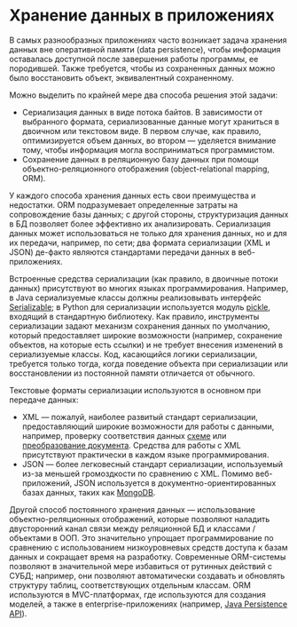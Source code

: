 # Хранение данных в приложениях

В самых разнообразных приложениях часто возникает задача хранения данных вне оперативной памяти (data persistence),
чтобы информация оставалась доступной после завершения работы программы, ее породившей. Также требуется,
чтобы из сохраненных данных можно было восстановить объект, эквивалентный сохраненному.

 Можно выделить по крайней мере два способа решения этой задачи:

  * Сериализация данных в виде потока байтов. В зависимости от выбранного формата, сериализованные данные могут храниться
    в двоичном или текстовом виде. В первом случае, как правило, оптимизируется объем данных, во втором —
    уделяется внимание тому, чтобы информация могла восприниматься программистом.
  * Сохранение данных в реляционную базу данных при помощи объектно-реляционного отображения (object-relational mapping, ORM).

У каждого способа хранения данных есть свои преимущества и недостатки. ORM подразумевает определенные затраты
на сопровождение базы данных; с другой стороны, структуризация данных в БД позволяет более эффективно их анализировать.
Сериализация данных может использоваться не только для хранения данных, но и для их передачи, например, по сети;
два формата сериализации (XML и JSON) де-факто являются стандартами передачи данных в веб-приложениях.

Встроенные средства сериализации (как правило, в двоичные потоки данных) присутствуют во многих языках программирования.
Например, в Java сериализуемые классы должны реализовывать интерфейс [Serializable][1];
в Python для сериализации используется модуль [pickle][2], входящий в стандартную библиотеку.
Как правило, инструменты сериализации задают механизм сохранения данных по умолчанию, который предоставляет широкие возможности
(например, сохранение объектов, на которые есть ссылки) и не требует внесения изменений в сериализуемые классы.
Код, касающийся логики сериализации, требуется только тогда, когда поведение объекта при сериализации или восстановлении
из постоянной памяти отличается от обычного.

Текстовые форматы сериализации используются в основном при передаче данных:

  * XML — пожалуй, наиболее развитый стандарт сериализации, предоставляющий широкие возможности для работы с данными,
    например, проверку соответствия данных [схеме][3] или [преобразование документа][4]. Средства для работы с XML
    присутствуют практически в каждом языке программирования.
  * JSON — более легковесный стандарт сериализации, используемый из-за меньшей громоздкости по сравнению с XML.
    Помимо веб-приложений, JSON используется в документно-ориентированных базах данных, таких как [MongoDB][5].

Другой способ постоянного хранения данных — использование объектно-реляционных отображений, которые позволяют
наладить двусторонний канал связи между реляционной БД и классами / объектами в ООП.
Это значительно упрощает программирование по сравнению с использованием низкоуровневых средств доступа к базам данных
и сокращает время на разработку. Современные ORM-системы позволяют в значительной мере избавиться от рутинных действий с СУБД;
например, они позволяют автоматически создавать и обновлять структуру таблиц, соответствующих отдельным классам.
ORM используются в MVC-платформах, где используются для создания моделей,
а также в enterprise-приложениях (например, [Java Persistence API][6]).

[1]: http://docs.oracle.com/javase/8/docs/api/java/io/Serializable.html
[2]: https://docs.python.org/2/library/pickle.html
[3]: https://en.wikipedia.org/wiki/XML_schema
[4]: https://en.wikipedia.org/wiki/XSLT
[5]: https://www.mongodb.com/
[6]: http://docs.oracle.com/javaee/7/tutorial/persistence-intro001.htm
